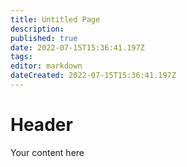```yaml
---
title: Untitled Page
description: 
published: true
date: 2022-07-15T15:36:41.197Z
tags: 
editor: markdown
dateCreated: 2022-07-15T15:36:41.197Z
---
```


# Header
Your content here